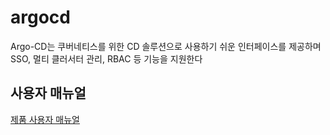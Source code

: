 # argocd
Argo-CD는 쿠버네티스를 위한 CD 솔루션으로 사용하기 쉬운 인터페이스를 제공하며 SSO, 멀티 클러서터 관리, RBAC 등 기능을 지원한다

## 사용자 매뉴얼
[제품 사용자 매뉴얼](https://osci.atlassian.net/wiki/spaces/PKV/overview)

